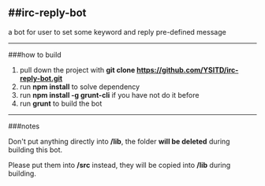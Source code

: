 ##irc-reply-bot
------------

a bot for user to set some keyword and reply pre-defined message

------------

###how to build

1. pull down the project with **git clone https://github.com/YSITD/irc-reply-bot.git**
2. run **npm install** to solve dependency
3. run **npm install -g grunt-cli** if you have not do it before
4. run **grunt** to build the bot

------------

###notes

Don't put anything directly into **/lib**, the folder **will be deleted** during building this bot.

Please put them into **/src** instead, they will be copied into **/lib** during building.

    